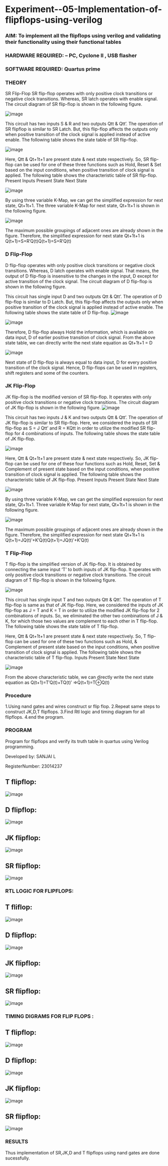 # Experiment--05-Implementation-of-flipflops-using-verilog
### AIM: To implement all the flipflops using verilog and validating their functionality using their functional tables
### HARDWARE REQUIRED:  – PC, Cyclone II , USB flasher
### SOFTWARE REQUIRED:   Quartus prime
### THEORY 
SR Flip-Flop
SR flip-flop operates with only positive clock transitions or negative clock transitions. Whereas, SR latch operates with enable signal. The circuit diagram of SR flip-flop is shown in the following figure.

![image](https://user-images.githubusercontent.com/36288975/167910294-bb550548-b1dc-4cba-9044-31d9037d476b.png)

 
This circuit has two inputs S & R and two outputs Qtt & Qtt’. The operation of SR flipflop is similar to SR Latch. But, this flip-flop affects the outputs only when positive transition of the clock signal is applied instead of active enable.
The following table shows the state table of SR flip-flop.


![image](https://user-images.githubusercontent.com/36288975/167910648-ced88e69-869c-42e2-9718-a285a3902446.png)


Here, Qtt & Qt+1t+1 are present state & next state respectively. So, SR flip-flop can be used for one of these three functions such as Hold, Reset & Set based on the input conditions, when positive transition of clock signal is applied. The following table shows the characteristic table of SR flip-flop.
Present Inputs	Present State	Next State


![image](https://user-images.githubusercontent.com/36288975/167908180-5fc9d589-1cb5-41f5-b2c8-927e04f5f387.png)

By using three variable K-Map, we can get the simplified expression for next state, Qt+1t+1. The three variable K-Map for next state, Qt+1t+1 is shown in the following figure.

![image](https://user-images.githubusercontent.com/36288975/167908214-25b30a54-db20-4bcb-9385-5f93a1982a09.png)

 
The maximum possible groupings of adjacent ones are already shown in the figure. Therefore, the simplified expression for next state Qt+1t+1 is
Q(t+1)=S+R′Q(t)Q(t+1)=S+R′Q(t)


### D Flip-Flop
D flip-flop operates with only positive clock transitions or negative clock transitions. Whereas, D latch operates with enable signal. That means, the output of D flip-flop is insensitive to the changes in the input, D except for active transition of the clock signal. The circuit diagram of D flip-flop is shown in the following figure.
 
This circuit has single input D and two outputs Qtt & Qtt’. The operation of D flip-flop is similar to D Latch. But, this flip-flop affects the outputs only when positive transition of the clock signal is applied instead of active enable.
The following table shows the state table of D flip-flop.
![image](https://user-images.githubusercontent.com/36288975/167908342-e03f0cbb-5958-43bb-b74a-5e3ec2341675.png)

![image](https://user-images.githubusercontent.com/36288975/167910325-aeef0739-0a54-40e2-bebd-6f5fa0cad10e.png)



Therefore, D flip-flop always Hold the information, which is available on data input, D of earlier positive transition of clock signal. From the above state table, we can directly write the next state equation as
Qt+1t+1 = D



![image](https://user-images.githubusercontent.com/36288975/167908850-d39d07ba-7f9d-490a-b9f2-274e189fd047.png)

Next state of D flip-flop is always equal to data input, D for every positive transition of the clock signal. Hence, D flip-flops can be used in registers, shift registers and some of the counters.


### JK Flip-Flop
JK flip-flop is the modified version of SR flip-flop. It operates with only positive clock transitions or negative clock transitions. The circuit diagram of JK flip-flop is shown in the following figure.
![image](https://user-images.githubusercontent.com/36288975/167910378-d2d984a7-2815-4d17-8c41-ee4bdf59ec24.png) 

 
This circuit has two inputs J & K and two outputs Qtt & Qtt’. The operation of JK flip-flop is similar to SR flip-flop. Here, we considered the inputs of SR flip-flop as S = J Qtt’ and R = KQtt in order to utilize the modified SR flip-flop for 4 combinations of inputs.
The following table shows the state table of JK flip-flop.


![image](https://user-images.githubusercontent.com/36288975/167908575-59c35afb-50d3-46a2-888c-47478a3179d5.png)

Here, Qtt & Qt+1t+1 are present state & next state respectively. So, JK flip-flop can be used for one of these four functions such as Hold, Reset, Set & Complement of present state based on the input conditions, when positive transition of clock signal is applied. The following table shows the characteristic table of JK flip-flop.
Present Inputs	Present State	Next State

![image](https://user-images.githubusercontent.com/36288975/167908664-c854ffe9-0bd3-44c2-bfa6-e53928181c69.png)


By using three variable K-Map, we can get the simplified expression for next state, Qt+1t+1. Three variable K-Map for next state, Qt+1t+1 is shown in the following figure.
 
 
 ![image](https://user-images.githubusercontent.com/36288975/167908688-fa93c3e9-8323-4864-947d-c11d163d5a90.png)

The maximum possible groupings of adjacent ones are already shown in the figure. Therefore, the simplified expression for next state Qt+1t+1 is
Q(t+1)=JQ(t)′+K′Q(t)Q(t+1)=JQ(t)′+K′Q(t)



### T Flip-Flop
T flip-flop is the simplified version of JK flip-flop. It is obtained by connecting the same input ‘T’ to both inputs of JK flip-flop. It operates with only positive clock transitions or negative clock transitions. The circuit diagram of T flip-flop is shown in the following figure.

![image](https://user-images.githubusercontent.com/36288975/167911534-5f3c445d-bc68-46e2-9a9c-7efce5febc60.png)



This circuit has single input T and two outputs Qtt & Qtt’. The operation of T flip-flop is same as that of JK flip-flop. Here, we considered the inputs of JK flip-flop as J = T and K = T in order to utilize the modified JK flip-flop for 2 combinations of inputs. So, we eliminated the other two combinations of J & K, for which those two values are complement to each other in T flip-flop.
The following table shows the state table of T flip-flop.



Here, Qtt & Qt+1t+1 are present state & next state respectively. So, T flip-flop can be used for one of these two functions such as Hold, & Complement of present state based on the input conditions, when positive transition of clock signal is applied. The following table shows the characteristic table of T flip-flop.
Inputs	Present State	Next State


![image](https://user-images.githubusercontent.com/36288975/167909015-53aa9450-3f28-4202-887a-79d88228f8a0.png)

From the above characteristic table, we can directly write the next state equation as
Q(t+1)=T′Q(t)+TQ(t)′
⇒Q(t+1)=T⊕Q(t)

### Procedure
1.Using nand gates and wires construct sr flip flop.
2.Repeat same steps to construct JK,D,T flipflops.
3.Find Rtl logic and timing diagram for all flipflops.
4.end the program.



### PROGRAM 

Program for flipflops  and verify its truth table in quartus using Verilog programming.

Developed by: SANJAI L

RegisterNumber: 23014237

## T flipflop:
![image](https://github.com/SanjaiOfficial/Experiment--05-Implementation-of-flipflops-using-verilog/assets/151763180/71e7f544-cb7a-4b1d-8d73-5e9ed96d50db)

## D flipflop:
![image](https://github.com/SanjaiOfficial/Experiment--05-Implementation-of-flipflops-using-verilog/assets/151763180/d805032d-0614-4757-b6b8-e6ddca34353f)

## JK flipflop:
![image](https://github.com/SanjaiOfficial/Experiment--05-Implementation-of-flipflops-using-verilog/assets/151763180/93198484-9874-45cb-a96b-951d3f888bed)

## SR flipflop:
![image](https://github.com/SanjaiOfficial/Experiment--05-Implementation-of-flipflops-using-verilog/assets/151763180/b23acbe0-bd0d-4b6a-ac96-0a716775f895)

### RTL LOGIC FOR FLIPFLOPS:
## T fliflop:
![image](https://github.com/SanjaiOfficial/Experiment--05-Implementation-of-flipflops-using-verilog/assets/151763180/cd2767c7-3b2c-4d52-bad9-6a222179176f)

## D flipflop:
![image](https://github.com/SanjaiOfficial/Experiment--05-Implementation-of-flipflops-using-verilog/assets/151763180/59e21c6a-bd8e-435e-b406-d6499b79340b)

## JK flipflop:
![image](https://github.com/SanjaiOfficial/Experiment--05-Implementation-of-flipflops-using-verilog/assets/151763180/5bd81fd7-19ca-4eb0-858f-8125cbcbf2de)

## SR flipflop:
![image](https://github.com/SanjaiOfficial/Experiment--05-Implementation-of-flipflops-using-verilog/assets/151763180/8dfb5088-b466-46ff-85fc-24ece3810c73)

### TIMING DIGRAMS FOR FLIP FLOPS :
## T flipflop:
![image](https://github.com/SanjaiOfficial/Experiment--05-Implementation-of-flipflops-using-verilog/assets/151763180/ee5321ce-7f1c-42db-a7e1-89e6c6592aa4)

## D flipflop:
![image](https://github.com/SanjaiOfficial/Experiment--05-Implementation-of-flipflops-using-verilog/assets/151763180/5883da1d-e5e3-4a50-afdf-2436a632bc3c)

## JK flipflop:
![image](https://github.com/SanjaiOfficial/Experiment--05-Implementation-of-flipflops-using-verilog/assets/151763180/765bc5b5-75b2-4653-b67a-cf7c75ef01c0)

## SR flipflop:
![image](https://github.com/SanjaiOfficial/Experiment--05-Implementation-of-flipflops-using-verilog/assets/151763180/911302aa-f985-4298-9478-f32a5fcfc2a3)


### RESULTS 
Thus implementation of SR,JK,D and T flipflops using nand gates are done sucessfully.

